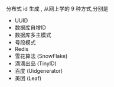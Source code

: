 分布式 id 生成 , 从网上学的 9 种方式,分别是 

* UUID
* 数据库自增ID
* 数据库多主模式
* 号段模式
* Redis 
* 雪花算法 (SnowFlake)
* 滴滴出品 (TinyID)
* 百度 (Uidgenerator)
* 美团 (Leaf)